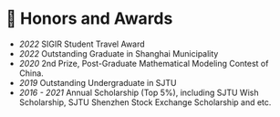 # 🎊 Honors and Awards
- *2022* SIGIR Student Travel Award
- *2022* Outstanding Graduate in Shanghai Municipality
- *2020* 2nd Prize, Post-Graduate Mathematical Modeling Contest of China.
- *2019* Outstanding Undergraduate in SJTU
- *2016 - 2021* Annual Scholarship (Top 5%), including SJTU Wish Scholarship, SJTU Shenzhen Stock Exchange Scholarship and etc.